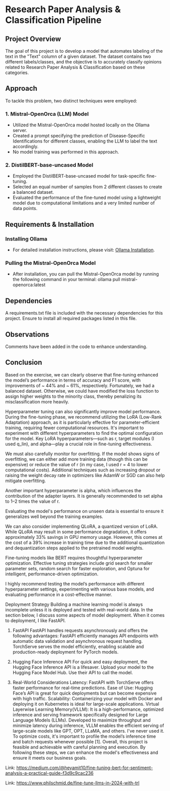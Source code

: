 # Research Paper Analysis & Classification Pipeline

## Project Overview
The goal of this project is to develop a model that automates labeling of the text in the "Text" column of a given dataset. The dataset contains two different labels/classes, and the objective is to accurately classify opinions related to Research Paper Analysis & Classification based on these categories.

## Approach
To tackle this problem, two distinct techniques were employed:

### 1. Mistral-OpenOrca (LLM) Model
- Utilized the Mistral-OpenOrca model hosted locally on the Ollama server.
- Created a prompt specifying the prediction of Disease-Specific Identifications for different classes, enabling the LLM to label the text accordingly.
- No model training was performed in this approach.


### 2. DistilBERT-base-uncased Model
- Employed the DistilBERT-base-uncased model for task-specific fine-tuning.
- Selected an equal number of samples from 2 different classes to create a balanced dataset.
- Evaluated the performance of the fine-tuned model using a lightweight model due to computational limitations and a very limited number of data points.

## Requirements & Installation

### Installing Ollama
- For detailed installation instructions, please visit: [Ollama Installation](https://ollama.com/download/windows).

### Pulling the Mistral-OpenOrca Model
- After installation, you can pull the Mistral-OpenOrca model by running the following command in your terminal:
ollama pull mistral-openorca:latest


## Dependencies
A requirements.txt file is included with the necessary dependencies for this project. Ensure to install all required packages listed in this file.

## Observations

Comments have been added in the code to enhance understanding.

## Conclusion
Based on the exercise, we can clearly observe that fine-tuning enhanced the model’s performance in terms of accuracy and F1 score, with improvements of ~ 44% and ~ 61%, respectively. Fortunately, we had a balanced dataset. Otherwise, we could have modified the loss function to assign higher weights to the minority class, thereby penalizing its misclassification more heavily.

Hyperparameter tuning can also significantly improve model performance. During the fine-tuning phase, we recommend utilizing the LoRA (Low-Rank Adaptation) approach, as it is particularly effective for parameter-efficient training, requiring fewer computational resources. It's important to experiment with different hyperparameters to find the optimal configuration for the model. Key LoRA hyperparameters—such as r, target modules (I used q_lin), and alpha—play a crucial role in fine-tuning effectiveness.

We must also carefully monitor for overfitting. If the model shows signs of overfitting, we can either add more training data (though this can be expensive) or reduce the value of r (in my case, I used r = 4 to lower computational costs). Additional techniques such as increasing dropout or raising the weight decay rate in optimizers like AdamW or SGD can also help mitigate overfitting.

Another important hyperparameter is alpha, which influences the contribution of the adapter layers. It is generally recommended to set alpha to 1–2 times the value of r.

Evaluating the model's performance on unseen data is essential to ensure it generalizes well beyond the training examples.

We can also consider implementing QLoRA, a quantized version of LoRA. While QLoRA may result in some performance degradation, it offers approximately 33% savings in GPU memory usage. However, this comes at the cost of a 39% increase in training time due to the additional quantization and dequantization steps applied to the pretrained model weights.

Fine-tuning models like BERT requires thoughtful hyperparameter optimization. Effective tuning strategies include grid search for smaller parameter sets, random search for faster exploration, and Optuna for intelligent, performance-driven optimization.

I highly recommend testing the model’s performance with different hyperparameter settings, experimenting with various base models, and evaluating performance in a cost-effective manner.

Deployment Strategy 
Building a machine learning model is always incomplete unless it is deployed and tested with real-world data. In the section below, I discuss some aspects of model deployment.
When it comes to deployment, I like FastAPI.  
1. FastAPI 
FastAPI handles requests asynchronously and offers the following advantages:
FastAPI efficiently manages API endpoints with automatic data validation and asynchronous request handling.
TorchServe serves the model efficiently, enabling scalable and production-ready deployment for PyTorch models.

3. Hugging Face Inference API
For quick and easy deployment, the Hugging Face Inference API is a lifesaver. 
Upload your model to the Hugging Face Model Hub.
Use their API to call the model.


4. Real-World Considerations
Latency: FastAPI with TorchServe offers faster performance for real-time predictions.
Ease of Use: Hugging Face’s API is great for quick deployments but can become expensive with high traffic.
Scalability: Containerizing your model with Docker and deploying it on Kubernetes is ideal for large-scale applications.
Virtual Layerwise Learning Memory(VLLM): It is a high-performance, optimized inference and serving framework specifically designed for Large Language Models (LLMs). Developed to maximize throughput and minimize latency during inference, VLLM enables the efficient serving of large-scale models like GPT, OPT, LLaMA, and others. I've never used it.
To optimize costs, it's important to profile the model’s inference time and batch requests whenever possible [1].
Overall, this project is feasible and achievable with careful planning and execution. By following these steps, we can enhance the model's effectiveness and ensure it meets our business goals.

Link: https://medium.com/@heyamit10/fine-tuning-bert-for-sentiment-analysis-a-practical-guide-f3d9c9cac236 

Link: https://www.philschmid.de/fine-tune-llms-in-2024-with-trl 


